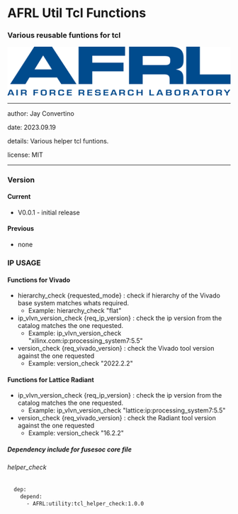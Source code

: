 # AFRL Util Tcl Functions
### Various reusable funtions for tcl

![image](img/AFRL.png)

---

   author: Jay Convertino   
   
   date: 2023.09.19
   
   details: Various helper tcl funtions.
   
   license: MIT   
   
---

### Version
#### Current
  - V0.0.1 - initial release

#### Previous
  - none

### IP USAGE
#### Functions for Vivado
  - hierarchy_check {requested_mode} : check if hierarchy of the Vivado base system matches whats required.
    * Example: hierarchy_check "flat"
  - ip_vlvn_version_check {req_ip_version} : check the ip version from the catalog matches the one requested.
    * Example: ip_vlvn_version_check "xilinx.com:ip:processing_system7:5.5"
  - version_check {req_vivado_version} : check the Vivado tool version against the one requested
    * Example: version_check "2022.2.2"

#### Functions for Lattice Radiant
  - ip_vlvn_version_check {req_ip_version} : check the ip version from the catalog matches the one requested.
    * Example: ip_vlvn_version_check "lattice:ip:processing_system7:5.5"
  - version_check {req_vivado_version} : check the Radiant tool version against the one requested
    * Example: version_check "16.2.2"

##### Dependency include for fusesoc core file

###### helper_check
``` 
  dep:
    depend:
      - AFRL:utility:tcl_helper_check:1.0.0
```
